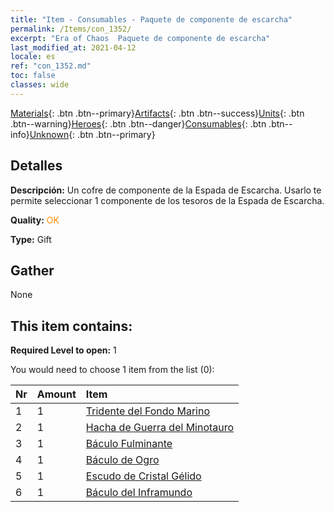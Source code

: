```yaml
---
title: "Item - Consumables - Paquete de componente de escarcha"
permalink: /Items/con_1352/
excerpt: "Era of Chaos  Paquete de componente de escarcha"
last_modified_at: 2021-04-12
locale: es
ref: "con_1352.md"
toc: false
classes: wide
---
```

 [Materials](/es/Items/){: .btn .btn--primary}[Artifacts](/es/Items/Artifacts/){: .btn .btn--success}[Units](/es/Items/Units/){: .btn .btn--warning}[Heroes](/es/Items/Heroes/){: .btn .btn--danger}[Consumables](/es/Items/Consumables/){: .btn .btn--info}[Unknown](/es/Items/Unknown/){: .btn .btn--primary}

## Detalles
 **Descripción:** Un cofre de componente de la Espada de Escarcha. Usarlo te permite seleccionar 1 componente de los tesoros de la Espada de Escarcha.

 **Quality:** <span style="color: #FF8C00">OK</span>

 **Type:** Gift

## Gather

  None

## This item contains:

 **Required Level to open:** 1

 You would need to choose 1 item from the list (0):

  | Nr | Amount |     Item    |
  |:---|:-------|:------------|
  | 1 | 1 | [Tridente del Fondo Marino](/es/Items/art_160/) | 
  | 2 | 1 | [Hacha de Guerra del Minotauro](/es/Items/art_161/) | 
  | 3 | 1 | [Báculo Fulminante](/es/Items/art_162/) | 
  | 4 | 1 | [Báculo de Ogro](/es/Items/art_163/) | 
  | 5 | 1 | [Escudo de Cristal Gélido](/es/Items/art_164/) | 
  | 6 | 1 | [Báculo del Inframundo](/es/Items/art_165/) | 
